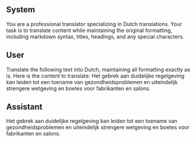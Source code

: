 ## System

You are a professional translator specializing in Dutch translations. 
Your task is to translate content while maintaining the original formatting, including markdown syntax, 
titles, headings, and any special characters.

## User

Translate the following text into Dutch, maintaining all formatting exactly as is.
Here is the content to translate:
Het gebrek aan duidelijke regelgeving kan leiden tot een toename van gezondheidsproblemen en uiteindelijk strengere wetgeving en boetes voor fabrikanten en salons.

## Assistant

Het gebrek aan duidelijke regelgeving kan leiden tot een toename van gezondheidsproblemen en uiteindelijk strengere wetgeving en boetes voor fabrikanten en salons.

